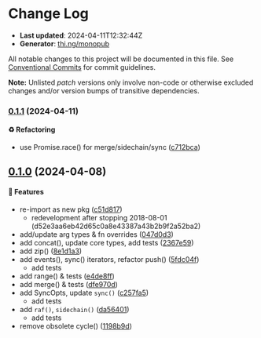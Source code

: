 # Change Log

- **Last updated**: 2024-04-11T12:32:44Z
- **Generator**: [thi.ng/monopub](https://thi.ng/monopub)

All notable changes to this project will be documented in this file.
See [Conventional Commits](https://conventionalcommits.org/) for commit guidelines.

**Note:** Unlisted _patch_ versions only involve non-code or otherwise excluded changes
and/or version bumps of transitive dependencies.

### [0.1.1](https://github.com/thi-ng/umbrella/tree/@thi.ng/transducers-async@0.1.1) (2024-04-11)

#### ♻️ Refactoring

- use Promise.race() for merge/sidechain/sync ([c712bca](https://github.com/thi-ng/umbrella/commit/c712bca))

## [0.1.0](https://github.com/thi-ng/umbrella/tree/@thi.ng/transducers-async@0.1.0) (2024-04-08)

#### 🚀 Features

- re-import as new pkg ([c51d817](https://github.com/thi-ng/umbrella/commit/c51d817))
  - redevelopment after stopping 2018-08-01 (d52e3aa6eb42d65c0a8e43387a43b2b9f2a52ba2)
- add/update arg types & fn overrides ([047d0d3](https://github.com/thi-ng/umbrella/commit/047d0d3))
- add concat(), update core types, add tests ([2367e59](https://github.com/thi-ng/umbrella/commit/2367e59))
- add zip() ([8e1d1a3](https://github.com/thi-ng/umbrella/commit/8e1d1a3))
- add events(), sync() iterators, refactor push() ([5fdc04f](https://github.com/thi-ng/umbrella/commit/5fdc04f))
  - add tests
- add range() & tests ([e4de8ff](https://github.com/thi-ng/umbrella/commit/e4de8ff))
- add merge() & tests ([dfe970d](https://github.com/thi-ng/umbrella/commit/dfe970d))
- add SyncOpts, update `sync()` ([c257fa5](https://github.com/thi-ng/umbrella/commit/c257fa5))
  - add tests
- add `raf()`, `sidechain()` ([da56401](https://github.com/thi-ng/umbrella/commit/da56401))
  - add tests
- remove obsolete cycle() ([1198b9d](https://github.com/thi-ng/umbrella/commit/1198b9d))
